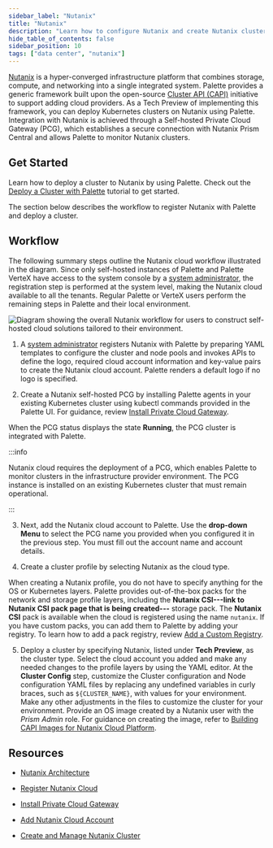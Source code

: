 ```yaml
---
sidebar_label: "Nutanix"
title: "Nutanix"
description: "Learn how to configure Nutanix and create Nutanix clusters in Palette."
hide_table_of_contents: false
sidebar_position: 10
tags: ["data center", "nutanix"]
---
```



[Nutanix](https://www.nutanix.com/what-we-do) is a hyper-converged infrastructure platform that combines storage, compute, and networking into a single integrated system. Palette provides a generic framework built upon the open-source [Cluster API (CAPI)](https://cluster-api.sigs.k8s.io) initiative to support adding cloud providers. As a Tech Preview of implementing this framework, you can deploy Kubernetes clusters on Nutanix using Palette. Integration with Nutanix is achieved through a Self-hosted Private Cloud Gateway (PCG), which establishes a secure connection with Nutanix Prism Central and allows Palette to monitor Nutanix clusters.

## Get Started

Learn how to deploy a cluster to Nutanix by using Palette. Check out the [Deploy a Cluster with Palette](../../public-cloud/deploy-k8s-cluster.md) tutorial to get started.

The section below describes the workflow to register Nutanix with Palette and deploy a cluster. 

## Workflow

The following summary steps outline the Nutanix cloud workflow illustrated in the diagram. Since only self-hosted instances of Palette and Palette VerteX have access to the system console by a [system administrator](../../../glossary-all.md#system-administrator), the registration step is performed at the system level, making the Nutanix cloud available to all the tenants. Regular Palette or VerteX users perform the remaining steps in Palette and their local environment.

![Diagram showing the overall Nutanix workflow for users to construct self-hosted cloud solutions tailored to their environment.](/clusters_data-center_nutanix_workflow.png)

1. A [system administrator](../../../glossary-all.md#system-administrator) registers Nutanix with Palette by preparing YAML templates to configure the cluster and node pools and invokes APIs to define the logo, required cloud account information and key-value pairs to create the Nutanix cloud account. Palette renders a default logo if no logo is specified. 

2. Create a Nutanix self-hosted PCG by installing Palette agents in your existing Kubernetes cluster using kubectl commands provided in the Palette UI. For guidance, review [Install Private Cloud Gateway](./install-pcg/install-pcg.md).

  When the PCG status displays the state **Running**, the PCG cluster is integrated with Palette.

  :::info

  Nutanix cloud requires the deployment of a PCG, which enables Palette to monitor clusters in the infrastructure provider environment. The PCG instance is installed on an existing Kubernetes cluster that must remain operational.

  :::

3. Next, add the Nutanix cloud account to Palette. Use the **drop-down Menu** to select the PCG name you provided when you configured it in the previous step. You must fill out the account name and account details.

4. Create a cluster profile by selecting Nutanix as the cloud type. 

  When creating a Nutanix profile, you do not have to specify anything for the OS or Kubernetes layers. Palette provides out-of-the-box packs for the network and storage profile layers, including the **Nutanix CSI---link to Nutanix CSI pack page that is being created---** storage pack. The **Nutanix CSI** pack is available when the cloud is registered using the name `nutanix`. If you have custom packs, you can add them to Palette by adding your registry. To learn how to add a pack registry, review [Add a Custom Registry](/docs/docs-content/registries-and-packs/adding-a-custom-registry.md).

5. Deploy a cluster by specifying Nutanix, listed under **Tech Preview**, as the cluster type. Select the cloud account you added and make any needed changes to the profile layers by using the YAML editor. At the **Cluster Config** step, customize the Cluster configuration and Node configuration YAML files by replacing any undefined variables in curly braces, such as `${CLUSTER_NAME}`, with values for your environment. Make any other adjustments in the files to customize the cluster for your environment. Provide an OS image created by a Nutanix user with the *Prism Admin* role. For guidance on creating the image, refer to [Building CAPI Images for Nutanix Cloud Platform](https://image-builder.sigs.k8s.io/capi/providers/nutanix.html#building-capi-images-for-nutanix-cloud-platform-ncp).


## Resources

- [Nutanix Architecture](architecture.md)

- [Register Nutanix Cloud](register-nutanix-cloud.md)

- [Install Private Cloud Gateway](./install-pcg/install-pcg.md)

- [Add Nutanix Cloud Account](add-nutanix-cloud-account.md)

- [Create and Manage Nutanix Cluster](create-manage-nutanix-cluster.md)

